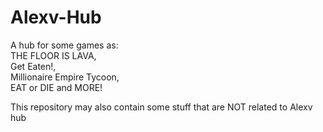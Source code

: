 # Alexv-Hub
A hub for some games as:            
THE FLOOR IS LAVA,               
Get Eaten!,               
Millionaire Empire Tycoon,               
EAT or DIE and MORE!

This repository may also contain some stuff that are NOT related to Alexv hub
